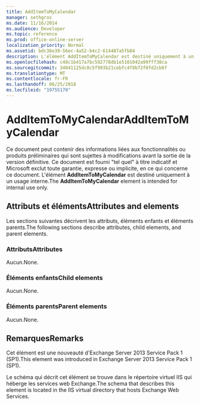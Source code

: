 ```yaml
---
title: AddItemToMyCalendar
manager: sethgros
ms.date: 11/16/2014
ms.audience: Developer
ms.topic: reference
ms.prod: office-online-server
localization_priority: Normal
ms.assetid: bdc36e39-56ec-4a52-b4c2-614487a5fb84
description: L'élément AddItemToMyCalendar est destiné uniquement à un usage interne.
ms.openlocfilehash: c48c1b417a7bc592778db1e5101042a99fff38ca
ms.sourcegitcommit: 34041125dc8c5f993b21cebfc4f8b72f0fd2cb6f
ms.translationtype: MT
ms.contentlocale: fr-FR
ms.lasthandoff: 06/25/2018
ms.locfileid: "19755170"
---
```

# <a name="additemtomycalendar"></a><span data-ttu-id="9ee24-103">AddItemToMyCalendar</span><span class="sxs-lookup"><span data-stu-id="9ee24-103">AddItemToMyCalendar</span></span>

<span data-ttu-id="9ee24-104">Ce document peut contenir des informations liées aux fonctionnalités ou produits préliminaires qui sont sujettes à modifications avant la sortie de la version définitive. Ce document est fourni "tel quel" à titre indicatif et Microsoft exclut toute garantie, expresse ou implicite, en ce qui concerne ce document. L'élément **AddItemToMyCalendar** est destiné uniquement à un usage interne.</span><span class="sxs-lookup"><span data-stu-id="9ee24-104">The **AddItemToMyCalendar** element is intended for internal use only.</span></span> 

## <a name="attributes-and-elements"></a><span data-ttu-id="9ee24-105">Attributs et éléments</span><span class="sxs-lookup"><span data-stu-id="9ee24-105">Attributes and elements</span></span>

<span data-ttu-id="9ee24-106">Les sections suivantes décrivent les attributs, éléments enfants et éléments parents.</span><span class="sxs-lookup"><span data-stu-id="9ee24-106">The following sections describe attributes, child elements, and parent elements.</span></span>
  
### <a name="attributes"></a><span data-ttu-id="9ee24-107">Attributs</span><span class="sxs-lookup"><span data-stu-id="9ee24-107">Attributes</span></span>

<span data-ttu-id="9ee24-108">Aucun.</span><span class="sxs-lookup"><span data-stu-id="9ee24-108">None.</span></span>
  
### <a name="child-elements"></a><span data-ttu-id="9ee24-109">Éléments enfants</span><span class="sxs-lookup"><span data-stu-id="9ee24-109">Child elements</span></span>

<span data-ttu-id="9ee24-110">Aucun.</span><span class="sxs-lookup"><span data-stu-id="9ee24-110">None.</span></span>
  
### <a name="parent-elements"></a><span data-ttu-id="9ee24-111">Éléments parents</span><span class="sxs-lookup"><span data-stu-id="9ee24-111">Parent elements</span></span>

<span data-ttu-id="9ee24-112">Aucun.</span><span class="sxs-lookup"><span data-stu-id="9ee24-112">None.</span></span>
  
## <a name="remarks"></a><span data-ttu-id="9ee24-113">Remarques</span><span class="sxs-lookup"><span data-stu-id="9ee24-113">Remarks</span></span>

<span data-ttu-id="9ee24-114">Cet élément est une nouveauté d'Exchange Server 2013 Service Pack 1 (SP1).</span><span class="sxs-lookup"><span data-stu-id="9ee24-114">This element was introduced in Exchange Server 2013 Service Pack 1 (SP1).</span></span>
  
<span data-ttu-id="9ee24-115">Le schéma qui décrit cet élément se trouve dans le répertoire virtuel IIS qui héberge les services web Exchange.</span><span class="sxs-lookup"><span data-stu-id="9ee24-115">The schema that describes this element is located in the IIS virtual directory that hosts Exchange Web Services.</span></span>
  


